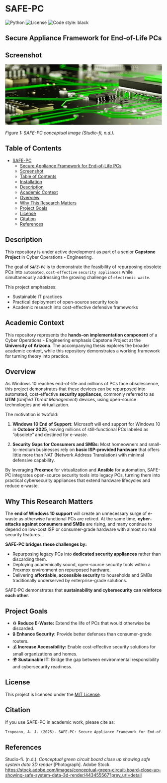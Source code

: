 # SAFE-PC

![Python](https://img.shields.io/badge/python-3.13+-blue.svg)
![License](https://img.shields.io/badge/license-MIT-green.svg)
![Code style: black](https://img.shields.io/badge/code%20style-black-000000.svg)

## Secure Appliance Framework for End-of-Life PCs

## Screenshot

![SAFE-PC](./docs/images/safe-pc.jpeg)

*Figure 1: SAFE-PC conceptual image (Studio-fi, n.d.).*

## Table of Contents

- [SAFE-PC](#safe-pc)
  - [Secure Appliance Framework for End-of-Life PCs](#secure-appliance-framework-for-end-of-life-pcs)
  - [Screenshot](#screenshot)
  - [Table of Contents](#table-of-contents)
  - [Installation](#installation)
  - [Description](#description)
  - [Academic Context](#academic-context)
  - [Overview](#overview)
  - [Why This Research Matters](#why-this-research-matters)
  - [Project Goals](#project-goals)
  - [License](#license)
  - [Citation](#citation)
  - [References](#references)
  

## Description

This repository is under active development as part of a senior **Capstone Project** in Cyber Operations - Engineering.  

The goal of ***`SAFE-PC`*** is to demonstrate the feasibility of repurposing obsolete PCs into `automated`, `cost-effective` `security appliances` while simultaneously addressing the growing challenge of `electronic waste`.  

This project emphasizes:  

- Sustainable IT practices  
- Practical deployment of open-source security tools  
- Academic research into cost-effective defensive frameworks  

## Academic Context

This repository represents the **hands-on implementation component** of a Cyber Operations - Engineering emphasis Capstone Project at the **University of Arizona**. The accompanying thesis explores the broader academic context, while this repository demonstrates a working framework for turning theory into practice.  

## Overview

As Windows 10 reaches end-of-life and millions of PCs face obsolescence, this project demonstrates that these devices can be repurposed into automated, cost-effective **security appliances**, commonly referred to as **UTM** (*Unified Threat Management*) devices, using open-source technologies and virtualization.  

The motivation is twofold:

1. **Windows 10 End of Support:** Microsoft will end support for Windows 10 in **October 2025**, leaving millions of still-functional PCs labeled as “obsolete” and destined for e-waste.  

2. **Security Gaps for Consumers and SMBs:** Most homeowners and small-to-medium businesses rely on **basic ISP-provided hardware** that offers little more than NAT (Network Address Translation) with minimal defensive capability.  

By leveraging **Proxmox** for virtualization and **Ansible** for automation, SAFE-PC integrates open-source security tools into legacy PCs, turning them into practical cybersecurity appliances that extend hardware lifecycles and reduce e-waste.

## Why This Research Matters

The **end of Windows 10 support** will create an unnecessary surge of e-waste as otherwise functional PCs are retired. At the same time, **cyber-attacks against consumers and SMBs** are rising, and many continue to depend on low-cost ISP or consumer-grade hardware with almost no real security features.  

**SAFE-PC bridges these challenges by:**  

- Repurposing legacy PCs into **dedicated security appliances** rather than discarding them.  
- Deploying academically sound, open-source security tools within a Proxmox environment on repurposed hardware.  
- Delivering **affordable, accessible security** to households and SMBs traditionally underserved by enterprise-grade solutions.  

SAFE-PC demonstrates that **sustainability and cybersecurity can reinforce each other**.

## Project Goals

- ♻️ **Reduce E-Waste:** Extend the life of PCs that would otherwise be discarded.  
- 🔒 **Enhance Security:** Provide better defenses than consumer-grade routers.  
- 💰 **Increase Accessibility:** Enable cost-effective security solutions for small organizations and homes.  
- 🌍 **Sustainable IT:** Bridge the gap between environmental responsibility and cybersecurity readiness.  

## License

This project is licensed under the [MIT License](./LICENSE.txt).

## Citation

If you use SAFE-PC in academic work, please cite as:  

```md
Tropeano, A. J. (2025). SAFE-PC: Secure Appliance Framework for End-of-Life PCs [Computer software]. GitHub. https://github.com/iitoneloc/safe-pc
```

## References

Studio-fi. (n.d.). *Conceptual green circuit board close up showing safe system data 3D render* [Photograph]. Adobe Stock. https://stock.adobe.com/images/conceptual-green-circuit-board-close-up-showing-safe-system-data-3d-render/443455567?prev_url=detail
